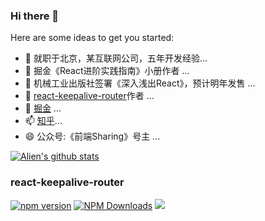 ### Hi there 👋



Here are some ideas to get you started:

- 🔭 就职于北京，某互联网公司，五年开发经验...
- 🌱 掘金《React进阶实践指南》小册作者 ...
- 👯 机械工业出版社签署《深入浅出React》，预计明年发售 ...
- 🤔 [react-keepalive-router](https://github.com/GoodLuckAlien/react-keepalive-router)作者 ...
- 💬 [掘金](https://juejin.cn/user/2418581313687390) ...
- 📫 [知乎](https://www.zhihu.com/people/alien-95-52)...
- 😄 公众号:《前端Sharing》号主 ...

[![Alien's github stats](https://github-readme-stats.vercel.app/api?username=GoodLuckAlien&show_icons=true&theme=synthwave)](https://github.com/GoodLuckAlien/github-readme-stats)



### react-keepalive-router

[![npm version](https://img.shields.io/npm/v/react-keepalive-router.svg?style=flat-square)](https://www.npmjs.org/package/react-keepalive-router)
[![NPM Downloads](https://badgen.net/npm/dm/react-keepalive-router)](https://npmjs.org/package/react-keepalive-router)
![](https://img.shields.io/github/stars/GoodLuckAlien/react-keepalive-router.svg?style=social&label=Star)
